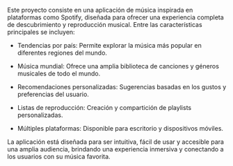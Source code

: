 Este proyecto consiste en una aplicación de música inspirada en plataformas como Spotify, diseñada para ofrecer una experiencia completa de descubrimiento y reproducción musical. Entre las características principales se incluyen:

- Tendencias por país: Permite explorar la música más popular en diferentes regiones del mundo.

- Música mundial: Ofrece una amplia biblioteca de canciones y géneros musicales de todo el mundo.

- Recomendaciones personalizadas: Sugerencias basadas en los gustos y preferencias del usuario.

- Listas de reproducción: Creación y compartición de playlists personalizadas.

- Múltiples plataformas: Disponible para escritorio y dispositivos móviles.

La aplicación está diseñada para ser intuitiva, fácil de usar y accesible para una amplia audiencia, brindando una experiencia inmersiva y conectando a los usuarios con su música favorita.

